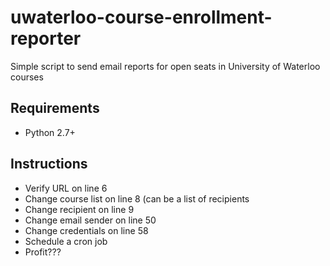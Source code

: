 # uwaterloo-course-enrollment-reporter
Simple script to send email reports for open seats in University of Waterloo courses

## Requirements
* Python 2.7+

## Instructions
* Verify URL on line 6
* Change course list on line 8 (can be a list of recipients
* Change recipient on line 9
* Change email sender on line 50
* Change credentials on line 58
* Schedule a cron job
* Profit???
